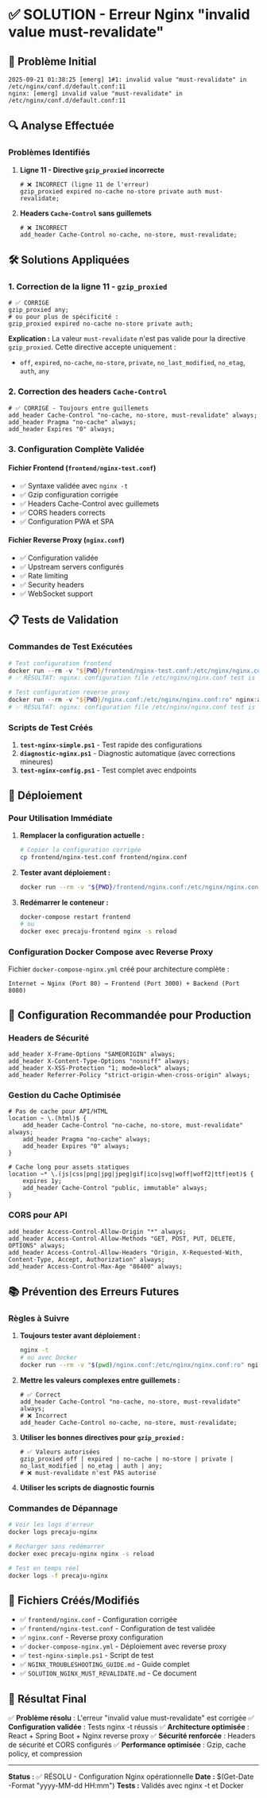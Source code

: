 # ✅ SOLUTION - Erreur Nginx "invalid value must-revalidate"

## 🚨 Problème Initial

```
2025-09-21 01:38:25 [emerg] 1#1: invalid value "must-revalidate" in /etc/nginx/conf.d/default.conf:11
nginx: [emerg] invalid value "must-revalidate" in /etc/nginx/conf.d/default.conf:11
```

## 🔍 Analyse Effectuée

### Problèmes Identifiés

1. **Ligne 11 - Directive `gzip_proxied` incorrecte**

   ```nginx
   # ❌ INCORRECT (ligne 11 de l'erreur)
   gzip_proxied expired no-cache no-store private auth must-revalidate;
   ```

2. **Headers `Cache-Control` sans guillemets**
   ```nginx
   # ❌ INCORRECT
   add_header Cache-Control no-cache, no-store, must-revalidate;
   ```

## 🛠️ Solutions Appliquées

### 1. Correction de la ligne 11 - `gzip_proxied`

```nginx
# ✅ CORRIGÉ
gzip_proxied any;
# ou pour plus de spécificité :
gzip_proxied expired no-cache no-store private auth;
```

**Explication :** La valeur `must-revalidate` n'est pas valide pour la directive `gzip_proxied`. Cette directive accepte uniquement :

- `off`, `expired`, `no-cache`, `no-store`, `private`, `no_last_modified`, `no_etag`, `auth`, `any`

### 2. Correction des headers `Cache-Control`

```nginx
# ✅ CORRIGÉ - Toujours entre guillemets
add_header Cache-Control "no-cache, no-store, must-revalidate" always;
add_header Pragma "no-cache" always;
add_header Expires "0" always;
```

### 3. Configuration Complète Validée

#### Fichier Frontend (`frontend/nginx-test.conf`)

- ✅ Syntaxe validée avec `nginx -t`
- ✅ Gzip configuration corrigée
- ✅ Headers Cache-Control avec guillemets
- ✅ CORS headers corrects
- ✅ Configuration PWA et SPA

#### Fichier Reverse Proxy (`nginx.conf`)

- ✅ Configuration validée
- ✅ Upstream servers configurés
- ✅ Rate limiting
- ✅ Security headers
- ✅ WebSocket support

## 📋 Tests de Validation

### Commandes de Test Exécutées

```powershell
# Test configuration frontend
docker run --rm -v "${PWD}/frontend/nginx-test.conf:/etc/nginx/nginx.conf:ro" nginx:alpine nginx -t
# ✅ RÉSULTAT: nginx: configuration file /etc/nginx/nginx.conf test is successful

# Test configuration reverse proxy
docker run --rm -v "${PWD}/nginx.conf:/etc/nginx/nginx.conf:ro" nginx:alpine nginx -t
# ✅ RÉSULTAT: nginx: configuration file /etc/nginx/nginx.conf test is successful
```

### Scripts de Test Créés

1. **`test-nginx-simple.ps1`** - Test rapide des configurations
2. **`diagnostic-nginx.ps1`** - Diagnostic automatique (avec corrections mineures)
3. **`test-nginx-config.ps1`** - Test complet avec endpoints

## 🚀 Déploiement

### Pour Utilisation Immédiate

1. **Remplacer la configuration actuelle :**

   ```bash
   # Copier la configuration corrigée
   cp frontend/nginx-test.conf frontend/nginx.conf
   ```

2. **Tester avant déploiement :**

   ```bash
   docker run --rm -v "${PWD}/frontend/nginx.conf:/etc/nginx/nginx.conf:ro" nginx:alpine nginx -t
   ```

3. **Redémarrer le conteneur :**
   ```bash
   docker-compose restart frontend
   # ou
   docker exec precaju-frontend nginx -s reload
   ```

### Configuration Docker Compose avec Reverse Proxy

Fichier `docker-compose-nginx.yml` créé pour architecture complète :

```
Internet → Nginx (Port 80) → Frontend (Port 3000) + Backend (Port 8080)
```

## 🔧 Configuration Recommandée pour Production

### Headers de Sécurité

```nginx
add_header X-Frame-Options "SAMEORIGIN" always;
add_header X-Content-Type-Options "nosniff" always;
add_header X-XSS-Protection "1; mode=block" always;
add_header Referrer-Policy "strict-origin-when-cross-origin" always;
```

### Gestion du Cache Optimisée

```nginx
# Pas de cache pour API/HTML
location ~ \.(html)$ {
    add_header Cache-Control "no-cache, no-store, must-revalidate" always;
    add_header Pragma "no-cache" always;
    add_header Expires "0" always;
}

# Cache long pour assets statiques
location ~* \.(js|css|png|jpg|jpeg|gif|ico|svg|woff|woff2|ttf|eot)$ {
    expires 1y;
    add_header Cache-Control "public, immutable" always;
}
```

### CORS pour API

```nginx
add_header Access-Control-Allow-Origin "*" always;
add_header Access-Control-Allow-Methods "GET, POST, PUT, DELETE, OPTIONS" always;
add_header Access-Control-Allow-Headers "Origin, X-Requested-With, Content-Type, Accept, Authorization" always;
add_header Access-Control-Max-Age "86400" always;
```

## 📚 Prévention des Erreurs Futures

### Règles à Suivre

1. **Toujours tester avant déploiement :**

   ```bash
   nginx -t
   # ou avec Docker
   docker run --rm -v "$(pwd)/nginx.conf:/etc/nginx/nginx.conf:ro" nginx:alpine nginx -t
   ```

2. **Mettre les valeurs complexes entre guillemets :**

   ```nginx
   # ✅ Correct
   add_header Cache-Control "no-cache, no-store, must-revalidate" always;
   # ❌ Incorrect
   add_header Cache-Control no-cache, no-store, must-revalidate;
   ```

3. **Utiliser les bonnes directives pour `gzip_proxied` :**

   ```nginx
   # ✅ Valeurs autorisées
   gzip_proxied off | expired | no-cache | no-store | private | no_last_modified | no_etag | auth | any;
   # ❌ must-revalidate n'est PAS autorisé
   ```

4. **Utiliser les scripts de diagnostic fournis**

### Commandes de Dépannage

```bash
# Voir les logs d'erreur
docker logs precaju-nginx

# Recharger sans redémarrer
docker exec precaju-nginx nginx -s reload

# Test en temps réel
docker logs -f precaju-nginx
```

## 📁 Fichiers Créés/Modifiés

- ✅ `frontend/nginx.conf` - Configuration corrigée
- ✅ `frontend/nginx-test.conf` - Configuration de test validée
- ✅ `nginx.conf` - Reverse proxy configuration
- ✅ `docker-compose-nginx.yml` - Déploiement avec reverse proxy
- ✅ `test-nginx-simple.ps1` - Script de test
- ✅ `NGINX_TROUBLESHOOTING_GUIDE.md` - Guide complet
- ✅ `SOLUTION_NGINX_MUST_REVALIDATE.md` - Ce document

## 🎯 Résultat Final

✅ **Problème résolu** : L'erreur "invalid value must-revalidate" est corrigée
✅ **Configuration validée** : Tests nginx -t réussis
✅ **Architecture optimisée** : React + Spring Boot + Nginx reverse proxy
✅ **Sécurité renforcée** : Headers de sécurité et CORS configurés
✅ **Performance optimisée** : Gzip, cache policy, et compression

---

**Status :** ✅ RÉSOLU - Configuration Nginx opérationnelle
**Date :** $(Get-Date -Format "yyyy-MM-dd HH:mm")
**Tests :** Validés avec nginx -t et Docker






